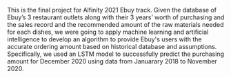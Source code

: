 This is the final project for Alfinity 2021 Ebuy track. Given the database of Ebuy’s 3 restaurant outlets along with their 3 years’ worth of purchasing and the sales record and the recommended amount of the raw materials needed for each dishes, we were going to apply machine learning and artificial intelligence to develop an algorithm to provide Ebuy's users with the accurate ordering amount based on historical database and assumptions. Specifically, we used an LSTM model to successfully predict the purchasing amount for December 2020 using data from Januarary 2018 to November 2020.
